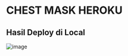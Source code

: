 # CHEST MASK HEROKU

## Hasil Deploy di Local

![image](https://user-images.githubusercontent.com/49096980/144863315-066fe846-21ff-4093-8cc3-04614241ff0d.png)
